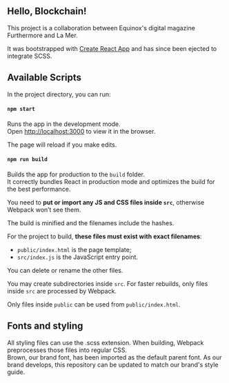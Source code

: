 
## Hello, Blockchain!

This project is a collaboration between Equinox's digital magazine Furthermore and La Mer.

It was bootstrapped with [Create React App](https://github.com/facebook/create-react-app) and has since been ejected to integrate SCSS.


## Available Scripts
In the project directory, you can run:

#### `npm start`

Runs the app in the development mode.<br>
Open [http://localhost:3000](http://localhost:3000) to view it in the browser.

The page will reload if you make edits.<br>

#### `npm run build`

Builds the app for production to the `build` folder.<br>
It correctly bundles React in production mode and optimizes the build for the best performance.

You need to **put or import any JS and CSS files inside `src`**, otherwise Webpack won’t see them.

The build is minified and the filenames include the hashes.<br>

For the project to build, **these files must exist with exact filenames**:

- `public/index.html` is the page template;
- `src/index.js` is the JavaScript entry point.

You can delete or rename the other files.

You may create subdirectories inside `src`. For faster rebuilds, only files inside `src` are processed by Webpack.<br>

Only files inside `public` can be used from `public/index.html`.<br>

## Fonts and styling
All styling files can use the .scss extension. When building, Webpack preprocesses those files into regular CSS.<br>
Brown, our brand font, has been imported as the default parent font. As our brand develops, this repository can be updated to match our brand's style guide.

##
